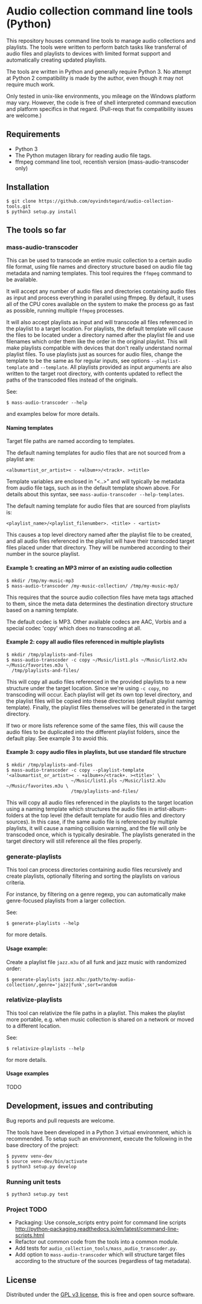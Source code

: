 # Audio collection command line tools (Python)

This repository houses command line tools to manage audio collections
and playlists. The tools were written to perform batch tasks like
transferral of audio files and playlists to devices with limited
format support and automatically creating updated playlists.

The tools are written in Python and generally require Python 3. No
attempt at Python 2 compatibility is made by the author, even though
it may not require much work.

Only tested in unix-like environments, you mileage on the Windows
platform may vary. However, the code is free of shell interpreted
command execution and platform specifics in that regard. (Pull-reqs
that fix compatibility issues are welcome.)

## Requirements

- Python 3
- The Python mutagen library for reading audio file tags.
- ffmpeg command line tool, recentish version (mass-audio-transcoder
  only)

## Installation

    $ git clone https://github.com/oyvindstegard/audio-collection-tools.git
    $ python3 setup.py install

## The tools so far

### mass-audio-transcoder

This can be used to transcode an entire music collection to a certain
audio file format, using file names and directory structure based on
audio file tag metadata and naming templates. This tool requires the
`ffmpeg` command to be available.

It will accept any number of audio files and directories containing
audio files as input and process everything in parallel using ffmpeg.
By default, it uses all of the CPU cores available on the system to
make the process go as fast as possible, running multiple `ffmpeg`
processes.

It will also accept playlists as input and will transcode all files
referenced in the playlist to a target location. For playlists, the
default template will cause the files to be located under a directory
named after the playlist file and use filenames which order them like
the order in the original playlist. This will make playlists
compatible with devices that don't really understand normal playlist
files. To use playlists just as sources for audio files, change the
template to be the same as for regular inputs, see options
`--playlist-template` and `--template`. All playlists provided as
input arguments are also written to the target root directory, with
contents updated to reflect the paths of the transcoded files instead
of the originals.

See:

    $ mass-audio-transcoder --help
    
and examples below for more details.

#### Naming templates

Target file paths are named according to templates.

The default naming templates for audio files that are not sourced from
a playlist are:

    <albumartist_or_artist>< - +album+>/<track+. ><title>
    
Template variables are enclosed in "<..>" and will typically be
metadata from audio file tags, such as in the default template shown
above. For details about this syntax, see `mass-audio-transcoder
--help-templates`.

The default naming template for audio files that are sourced from
playlists is:

    <playlist_name>/<playlist_filenumber>. <title> - <artist>
    
This causes a top level directory named after the playlist file to be
created, and all audio files referenced in the playlist will have
their transcoded target files placed under that directory. They will
be numbered according to their number in the source playlist.

#### Example 1: creating an MP3 mirror of an existing audio collection

    $ mkdir /tmp/my-music-mp3
    $ mass-audio-transcoder /my-music-collection/ /tmp/my-music-mp3/

This requires that the source audio collection files have meta tags
attached to them, since the meta data determines the destination
directory structure based on a naming template.

The default codec is MP3. Other available codecs are AAC, Vorbis and a
special codec 'copy' which does no transcoding at all.

#### Example 2: copy all audio files referenced in multiple playlists

    $ mkdir /tmp/playlists-and-files
    $ mass-audio-transcoder -c copy ~/Music/list1.pls ~/Music/list2.m3u ~/Music/favorites.m3u \
      /tmp/playlists-and-files/

This will copy all audio files referenced in the provided playlists to
a new structure under the target location. Since we're using `-c
copy`, no transcoding will occur. Each playlist will get its own top
level directory, and the playlist files will be copied into these
directories (default playlist naming template). Finally, the playlist
files themselves will be generated in the target directory.

If two or more lists reference some of the same files, this will cause
the audio files to be duplicated into the different playlist folders,
since the default play. See example 3 to avoid this.

#### Example 3: copy audio files in playlists, but use standard file structure

    $ mkdir /tmp/playlists-and-files
    $ mass-audio-transcoder -c copy --playlist-template '<albumartist_or_artist>< - +album+>/<track+. ><title>' \
                            ~/Music/list1.pls ~/Music/list2.m3u ~/Music/favorites.m3u \
                            /tmp/playlists-and-files/
                            
This will copy all audio files referenced in the playlists to the
target location using a naming template which structures the audio
files in artist-album-folders at the top level (the default template
for audio files and directory sources). In this case, if the same
audio file is referenced by multiple playlists, it will cause a naming
collision warning, and the file will only be transcoded once, which is
typically desirable. The playlists generated in the target directory
will still reference all the files properly.


### generate-playlists

This tool can process directories containing audio files recursively
and create playlists, optionally filtering and sorting the playlists
on various criteria.

For instance, by filtering on a genre regexp, you can automatically
make genre-focused playlists from a larger collection.

See:

    $ generate-playlists --help
    
for more details.


#### Usage example:

Create a playlist file `jazz.m3u` of all funk and jazz music with
randomized order:

    $ generate-playlists jazz.m3u:/path/to/my-audio-collection/,genre='jazz|funk',sort=random


### relativize-playlists

This tool can relativize the file paths in a playlist. This makes the
playlist more portable, e.g. when music collection is shared on a
network or moved to a different location.

See:

    $ relativize-playlists --help
    
for more details.

#### Usage examples

TODO

## Development, issues and contributing

Bug reports and pull requests are welcome.

The tools have been developed in a Python 3 virtual environment, which
is recommended. To setup such an environment, execute the following in
the base directory of the project:

    $ pyvenv venv-dev
    $ source venv-dev/bin/activate
    $ python3 setup.py develop

### Running unit tests

    $ python3 setup.py test

### Project TODO

- Packaging: Use console_scripts entry point for command line scripts
  http://python-packaging.readthedocs.io/en/latest/command-line-scripts.html
- Refactor out common code from the tools into a common module.
- Add tests for `audio_collection_tools/mass_audio_transcoder.py`.
- Add option to `mass-audio-transcoder` which will structure target
  files according to the structure of the sources (regardless of tag
  metadata).

## License

Distributed under the [GPL v3
license](https://opensource.org/licenses/GPL-3.0), this is free and
open source software.
